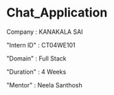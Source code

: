 # Chat_Application

Company : KANAKALA SAI

"Intern ID" : CT04WE101

"Domain" : Full Stack

"Duration" : 4 Weeks

"Mentor" : Neela Santhosh
